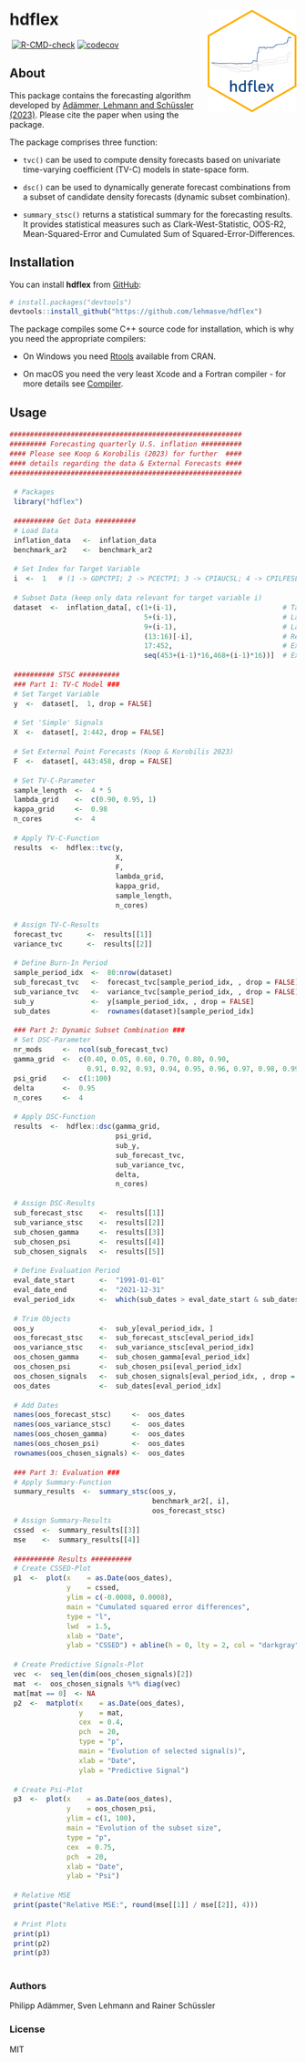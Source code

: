 
<!-- README.md is generated from README.Rmd. Please edit that file -->

# hdflex <a href='https://github.com/lehmasve/hdflex'><img src='man/figures/logo.png' align="right" height="180" /></a>

⁠<!-- badges: start -->⁠
[![R-CMD-check](https://github.com/lehmasve/hdflex/actions/workflows/R-CMD-check.yaml/badge.svg)](https://github.com/lehmasve/hdflex/actions/workflows/R-CMD-check.yaml)
[![codecov](https://codecov.io/gh/lehmasve/hdflex/branch/dev/graph/badge.svg?token=leKtsb0Kub)](https://codecov.io/gh/lehmasve/hdflex)
⁠<!-- badges: end -->⁠

## About

This package contains the forecasting algorithm developed by [Adämmer,
Lehmann and Schüssler
(2023)](https://www.researchgate.net/publication/367531209_Local_Predictability_in_High_Dimensions).
Please cite the paper when using the package.

The package comprises three function:

- `tvc()` can be used to compute density forecasts based on univariate
  time-varying coefficient (TV-C) models in state-space form.

- `dsc()` can be used to dynamically generate forecast combinations from
  a subset of candidate density forecasts (dynamic subset combination).

- `summary_stsc()` returns a statistical summary for the forecasting
  results. It provides statistical measures such as
  Clark-West-Statistic, OOS-R2, Mean-Squared-Error and Cumulated Sum of
  Squared-Error-Differences.

## Installation

You can install **hdflex** from
[GitHub](https://github.com/lehmasve/hdflex):

``` r
# install.packages("devtools")
devtools::install_github("https://github.com/lehmasve/hdflex")
```

The package compiles some C++ source code for installation, which is why
you need the appropriate compilers:

- On Windows you need
  [Rtools](https://cran.r-project.org/bin/windows/Rtools/) available
  from CRAN.

- On macOS you need the very least Xcode and a Fortran compiler - for
  more details see [Compiler](https://mac.r-project.org/tools/).

## Usage

``` r
#########################################################
######### Forecasting quarterly U.S. inflation ##########
#### Please see Koop & Korobilis (2023) for further  ####
#### details regarding the data & External Forecasts ####
#########################################################

 # Packages
 library("hdflex")

 ########## Get Data ##########
 # Load Data
 inflation_data   <-  inflation_data
 benchmark_ar2    <-  benchmark_ar2

 # Set Index for Target Variable
 i  <-  1   # (1 -> GDPCTPI; 2 -> PCECTPI; 3 -> CPIAUCSL; 4 -> CPILFESL)

 # Subset Data (keep only data relevant for target variable i)
 dataset  <-  inflation_data[, c(1+(i-1),                          # Target Variable
                                 5+(i-1),                          # Lag 1
                                 9+(i-1),                          # Lag 2
                                 (13:16)[-i],                      # Remaining Price Series
                                 17:452,                           # Exogenous Predictor Variables
                                 seq(453+(i-1)*16,468+(i-1)*16))]  # Ext. Point Forecasts

 ########## STSC ##########
 ### Part 1: TV-C Model ###
 # Set Target Variable
 y  <-  dataset[,  1, drop = FALSE]

 # Set 'Simple' Signals
 X  <-  dataset[, 2:442, drop = FALSE]

 # Set External Point Forecasts (Koop & Korobilis 2023)
 F  <-  dataset[, 443:458, drop = FALSE]

 # Set TV-C-Parameter
 sample_length  <-  4 * 5
 lambda_grid    <-  c(0.90, 0.95, 1)
 kappa_grid     <-  0.98
 n_cores        <-  4

 # Apply TV-C-Function
 results  <-  hdflex::tvc(y,
                          X,
                          F,
                          lambda_grid,
                          kappa_grid,
                          sample_length,
                          n_cores)

 # Assign TV-C-Results
 forecast_tvc      <-  results[[1]]
 variance_tvc      <-  results[[2]]

 # Define Burn-In Period
 sample_period_idx  <-  80:nrow(dataset)
 sub_forecast_tvc   <-  forecast_tvc[sample_period_idx, , drop = FALSE]
 sub_variance_tvc   <-  variance_tvc[sample_period_idx, , drop = FALSE]
 sub_y              <-  y[sample_period_idx, , drop = FALSE]
 sub_dates          <-  rownames(dataset)[sample_period_idx]

 ### Part 2: Dynamic Subset Combination ###
 # Set DSC-Parameter
 nr_mods     <-  ncol(sub_forecast_tvc)
 gamma_grid  <-  c(0.40, 0.05, 0.60, 0.70, 0.80, 0.90,
                   0.91, 0.92, 0.93, 0.94, 0.95, 0.96, 0.97, 0.98, 0.99, 1.00)
 psi_grid    <-  c(1:100)
 delta       <-  0.95
 n_cores     <-  4

 # Apply DSC-Function
 results  <-  hdflex::dsc(gamma_grid,
                          psi_grid,
                          sub_y,
                          sub_forecast_tvc,
                          sub_variance_tvc,
                          delta,
                          n_cores)

 # Assign DSC-Results
 sub_forecast_stsc    <-  results[[1]]
 sub_variance_stsc    <-  results[[2]]
 sub_chosen_gamma     <-  results[[3]]
 sub_chosen_psi       <-  results[[4]]
 sub_chosen_signals   <-  results[[5]]

 # Define Evaluation Period
 eval_date_start      <-  "1991-01-01"
 eval_date_end        <-  "2021-12-31"
 eval_period_idx      <-  which(sub_dates > eval_date_start & sub_dates <= eval_date_end)

 # Trim Objects
 oos_y                <-  sub_y[eval_period_idx, ]
 oos_forecast_stsc    <-  sub_forecast_stsc[eval_period_idx]
 oos_variance_stsc    <-  sub_variance_stsc[eval_period_idx]
 oos_chosen_gamma     <-  sub_chosen_gamma[eval_period_idx]
 oos_chosen_psi       <-  sub_chosen_psi[eval_period_idx]
 oos_chosen_signals   <-  sub_chosen_signals[eval_period_idx, , drop = FALSE]
 oos_dates            <-  sub_dates[eval_period_idx]

 # Add Dates
 names(oos_forecast_stsc)     <-  oos_dates
 names(oos_variance_stsc)     <-  oos_dates
 names(oos_chosen_gamma)      <-  oos_dates
 names(oos_chosen_psi)        <-  oos_dates
 rownames(oos_chosen_signals) <-  oos_dates

 ### Part 3: Evaluation ###
 # Apply Summary-Function
 summary_results  <-  summary_stsc(oos_y,
                                   benchmark_ar2[, i],
                                   oos_forecast_stsc)
 # Assign Summary-Results
 cssed  <-  summary_results[[3]]
 mse    <-  summary_results[[4]]

 ########## Results ##########
 # Create CSSED-Plot
 p1  <-  plot(x    = as.Date(oos_dates),
              y    = cssed,
              ylim = c(-0.0008, 0.0008),
              main = "Cumulated squared error differences",
              type = "l",
              lwd  = 1.5,
              xlab = "Date",
              ylab = "CSSED") + abline(h = 0, lty = 2, col = "darkgray")

 # Create Predictive Signals-Plot
 vec  <-  seq_len(dim(oos_chosen_signals)[2])
 mat  <-  oos_chosen_signals %*% diag(vec)
 mat[mat == 0]  <- NA
 p2  <-  matplot(x    = as.Date(oos_dates),
                 y    = mat,
                 cex  = 0.4,
                 pch  = 20,
                 type = "p",
                 main = "Evolution of selected signal(s)",
                 xlab = "Date",
                 ylab = "Predictive Signal")

 # Create Psi-Plot
 p3  <-  plot(x    = as.Date(oos_dates),
              y    = oos_chosen_psi,
              ylim = c(1, 100),
              main = "Evolution of the subset size",
              type = "p",
              cex  = 0.75,
              pch  = 20,
              xlab = "Date",
              ylab = "Psi")
 
 # Relative MSE
 print(paste("Relative MSE:", round(mse[[1]] / mse[[2]], 4)))
 
 # Print Plots
 print(p1)
 print(p2)
 print(p3)
 
```

### Authors

Philipp Adämmer, Sven Lehmann and Rainer Schüssler

### License

MIT
